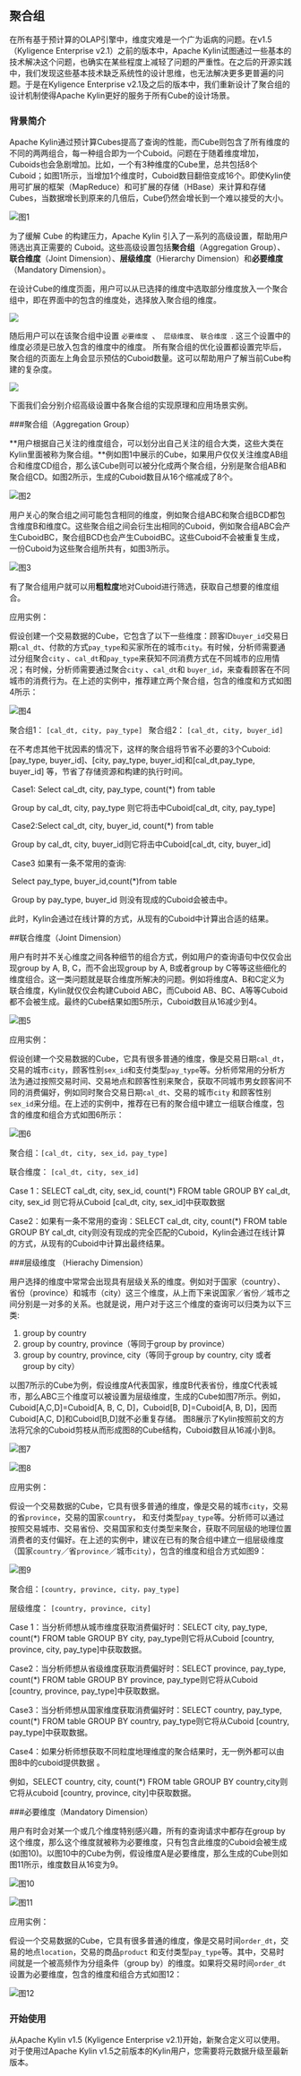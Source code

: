 ## 聚合组

在所有基于预计算的OLAP引擎中，维度灾难是一个广为诟病的问题。在v1.5（Kyligence Enterprise v2.1）之前的版本中，Apache Kylin试图通过一些基本的技术解决这个问题，也确实在某些程度上减轻了问题的严重性。在之后的开源实践中，我们发现这些基本技术缺乏系统性的设计思维，也无法解决更多更普遍的问题。于是在Kyligence Enterprise v2.1及之后的版本中，我们重新设计了聚合组的设计机制使得Apache Kylin更好的服务于所有Cube的设计场景。



### 背景简介
Apache Kylin通过预计算Cubes提高了查询的性能，而Cube则包含了所有维度的不同的两两组合，每一种组合即为一个Cuboid。问题在于随着维度增加，Cuboids也会急剧增加。比如，一个有3种维度的Cube里，总共包括8个Cuboid；如图1所示，当增加1个维度时，Cuboid数目翻倍变成16个。即使Kylin使用可扩展的框架（MapReduce）和可扩展的存储（HBase）来计算和存储Cubes，当数据增长到原来的几倍后，Cube仍然会增长到一个难以接受的大小。

![图1](images/AGG-1.png)

为了缓解 Cube 的构建压力，Apache Kylin 引入了一系列的高级设置，帮助用户筛选出真正需要的 Cuboid。这些高级设置包括**聚合组**（Aggregation Group）、**联合维度**（Joint Dimension）、**层级维度**（Hierarchy Dimension）和**必要维度**（Mandatory Dimension）。

在设计Cube的维度页面，用户可以从已选择的维度中选取部分维度放入一个聚合组中，即在界面中的包含的维度处，选择放入聚合组的维度。

![](images/agg-group-1.png)

随后用户可以在该聚合组中设置 `必要维度 `、` 层级维度`、 `联合维度 `. 这三个设置中的维度必须是已放入包含的维度中的维度。 所有聚合组的优化设置都设置完毕后，聚合组的页面左上角会显示预估的Cuboid数量。这可以帮助用户了解当前Cube构建的复杂度。

![](images/agg-group-2.png)



下面我们会分别介绍高级设置中各聚合组的实现原理和应用场景实例。



###聚合组（Aggregation Group）

**用户根据自己关注的维度组合，可以划分出自己关注的组合大类，这些大类在Kylin里面被称为聚合组。**例如图1中展示的Cube，如果用户仅仅关注维度AB组合和维度CD组合，那么该Cube则可以被分化成两个聚合组，分别是聚合组AB和聚合组CD。如图2所示，生成的Cuboid数目从16个缩减成了8个。

![图2](images/AGG-2.png)



用户关心的聚合组之间可能包含相同的维度，例如聚合组ABC和聚合组BCD都包含维度B和维度C。这些聚合组之间会衍生出相同的Cuboid，例如聚合组ABC会产生CuboidBC，聚合组BCD也会产生CuboidBC。这些Cuboid不会被重复生成，一份Cuboid为这些聚合组所共有，如图3所示。

![图3](images/AGG-3.png)

有了聚合组用户就可以用**粗粒度**地对Cuboid进行筛选，获取自己想要的维度组合。

应用实例：

假设创建一个交易数据的Cube，它包含了以下一些维度：顾客ID`buyer_id`交易日期`cal_dt`、付款的方式`pay_type`和买家所在的城市`city`。有时候，分析师需要通过分组聚合`city` 、`cal_dt`和`pay_type`来获知不同消费方式在不同城市的应用情况；有时候，分析师需要通过聚合`city` 、`cal_dt`和 `buyer_id`，来查看顾客在不同城市的消费行为。在上述的实例中，推荐建立两个聚合组，包含的维度和方式如图4所示：

![图4](images/AGG-4.png)

聚合组1： `[cal_dt, city, pay_type] `  聚合组2： `[cal_dt, city, buyer_id] `


在不考虑其他干扰因素的情况下，这样的聚合组将节省不必要的3个Cuboid: [pay_type, buyer_id]、[city, pay_type, buyer_id]和[cal_dt,pay_type, buyer_id] 等，节省了存储资源和构建的执行时间。

​	Case1: Select cal_dt, city, pay_type, count(*) from table

​              	     Group by cal_dt, city, pay_type 则它将击中Cuboid[cal_dt, city, pay_type]

​	Case2:Select cal_dt, city, buyer_id, count(*) from table

​                    Group by cal_dt, city, buyer_id则它将击中Cuboid[cal_dt, city, buyer_id]

​	Case3 如果有一条不常用的查询:

​                   Select pay_type, buyer_id,count(*)from table  

​                   Group by pay_type, buyer_id 则没有现成的Cuboid会被击中。

​        此时，Kylin会通过在线计算的方式，从现有的Cuboid中计算出合适的结果。

##联合维度（Joint Dimension）

用户有时并不关心维度之间各种细节的组合方式，例如用户的查询语句中仅仅会出现group by A, B, C，而不会出现group by A, B或者group by C等等这些细化的维度组合。这一类问题就是联合维度所解决的问题。例如将维度A、B和C定义为联合维度，Kylin就仅仅会构建Cuboid ABC，而Cuboid AB、BC、A等等Cuboid都不会被生成。最终的Cube结果如图5所示，Cuboid数目从16减少到4。

![图5](images/AGG-5.png)

应用实例：

假设创建一个交易数据的Cube，它具有很多普通的维度，像是交易日期`cal_dt`，交易的城市`city`，顾客性别`sex_id`和支付类型`pay_type`等。分析师常用的分析方法为通过按照交易时间、交易地点和顾客性别来聚合，获取不同城市男女顾客间不同的消费偏好，例如同时聚合交易日期`cal_dt`、交易的城市`city` 和顾客性别 `sex_id`来分组。在上述的实例中，推荐在已有的聚合组中建立一组联合维度，包含的维度和组合方式如图6所示：

![图6](images/AGG-6.png)

聚合组：`[cal_dt, city, sex_id，pay_type]`

联合维度： `[cal_dt, city, sex_id] `

Case 1：SELECT cal_dt, city, sex_id, count(*) FROM table GROUP BY cal_dt, city, sex_id 则它将从Cuboid [cal_dt, city, sex_id]中获取数据

Case2：如果有一条不常用的查询：SELECT cal_dt, city, count(*) FROM table GROUP BY cal_dt, city则没有现成的完全匹配的Cuboid，Kylin会通过在线计算的方式，从现有的Cuboid中计算出最终结果。



###层级维度 （Hierachy Dimension）

用户选择的维度中常常会出现具有层级关系的维度。例如对于国家（country）、省份（province）和城市（city）这三个维度，从上而下来说国家／省份／城市之间分别是一对多的关系。也就是说，用户对于这三个维度的查询可以归类为以下三类:

1.    group by country
2.    group by country, province（等同于group by province）
3.    group by country, province, city（等同于group by country, city 或者group by city）


以图7所示的Cube为例，假设维度A代表国家，维度B代表省份，维度C代表城市，那么ABC三个维度可以被设置为层级维度，生成的Cube如图7所示。例如，Cuboid[A,C,D]=Cuboid[A, B, C, D]，Cuboid[B, D]=Cuboid[A, B, D]，因而Cuboid[A,C, D]和Cuboid[B,D]就不必重复存储。 图8展示了Kylin按照前文的方法将冗余的Cuboid剪枝从而形成图8的Cube结构，Cuboid数目从16减小到8。

![图7](images/Hierarchy-2.png)

![图8](images/Hierarchy-3.png)

应用实例：

假设一个交易数据的Cube，它具有很多普通的维度，像是交易的城市`city`，交易的省`province`，交易的国家`country`， 和支付类型`pay_type`等。分析师可以通过按照交易城市、交易省份、交易国家和支付类型来聚合，获取不同层级的地理位置消费者的支付偏好。在上述的实例中，建议在已有的聚合组中建立一组层级维度（国家`country`／省`province`／城市`city`），包含的维度和组合方式如图9：

![图9](images/Hierarchy-4.png)

聚合组：`[country, province, city，pay_type]`

层级维度： `[country, province, city] `

Case 1：当分析师想从城市维度获取消费偏好时：SELECT city, pay_type, count(*) FROM table GROUP BY city, pay_type则它将从Cuboid [country, province, city, pay_type]中获取数据。

Case2：当分析师想从省级维度获取消费偏好时：SELECT province, pay_type, count(*) FROM table GROUP BY province, pay_type则它将从Cuboid [country, province, pay_type]中获取数据。

Case3：当分析师想从国家维度获取消费偏好时：SELECT country, pay_type, count(*) FROM table GROUP BY country, pay_type则它将从Cuboid [country, pay_type]中获取数据。

Case4：如果分析师想获取不同粒度地理维度的聚合结果时，无一例外都可以由图8中的cuboid提供数据 。

例如，SELECT country, city, count(*) FROM table GROUP BY country,city则它将从cuboid [country, province, city]中获取数据。



###必要维度（Mandatory Dimension） 

用户有时会对某一个或几个维度特别感兴趣，所有的查询请求中都存在group by这个维度，那么这个维度就被称为必要维度，只有包含此维度的Cuboid会被生成(如图10)。以图10中的Cube为例，假设维度A是必要维度，那么生成的Cube则如图11所示，维度数目从16变为9。

![图10](images/Mandatory-2.png)

![图11](images/Mandatory-3.png) 

应用实例：

假设一个交易数据的Cube，它具有很多普通的维度，像是交易时间`order_dt`，交易的地点`location`，交易的商品`product` 和支付类型`pay_type`等。其中，交易时间就是一个被高频作为分组条件（group by）的维度。如果将交易时间`order_dt`设置为必要维度，包含的维度和组合方式如图12：

![图12](images/Mandatory-4.png)

### 开始使用

从Apache Kylin v1.5 (Kyligence Enterprise v2.1)开始，新聚合定义可以使用。对于使用过Apache Kylin v1.5之前版本的Kylin用户，您需要将元数据升级至最新版本。 
